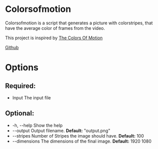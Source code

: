 # Colorsofmotion

Colorsofmotion is a script that generates a picture with colorstripes, that have the average color of frames from the video.

This project is inspired by [The Colors Of Motion](https://thecolorsofmotion.com/)

[Github](https://www.github.com/Lusori0/colorsofmotion)

# Options

## Required:

- Input           The input file

## Optional:

- -h, --help       Show the help
- --output         Output filename. **Default:** "output.png"
- --stripes        Number of Stripes the image should have. **Default:** 100
- --dimensions     The dimensions of the final image. **Default:** 1920 1080